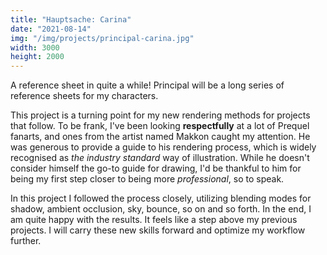 ```yaml
---
title: "Hauptsache: Carina"
date: "2021-08-14"
img: "/img/projects/principal-carina.jpg"
width: 3000
height: 2000
---
```


A reference sheet in quite a while! Principal will be a long series of reference sheets for my characters.

This project is a turning point for my new rendering methods for projects that follow. To be frank, I've been looking **respectfully** at a lot of Prequel fanarts, and ones from the artist named Makkon caught my attention. He was generous to provide a guide to his rendering process, which is widely recognised as _the industry standard_ way of illustration. While he doesn't consider himself the go-to guide for drawing, I'd be thankful to him for being my first step closer to being more _professional_, so to speak.

In this project I followed the process closely, utilizing blending modes for shadow, ambient occlusion, sky, bounce, so on and so forth. In the end, I am quite happy with the results. It feels like a step above my previous projects. I will carry these new skills forward and optimize my workflow further.
